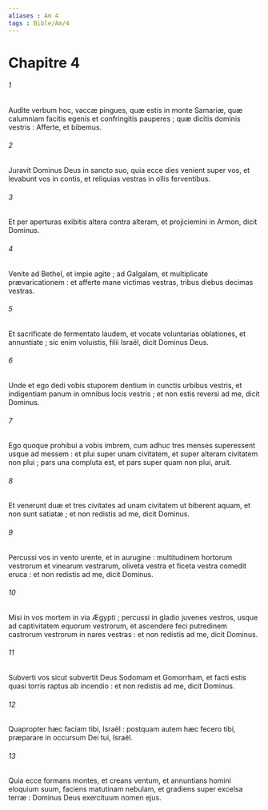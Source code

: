 ```yaml
---
aliases : Am 4
tags : Bible/Am/4
---
```


# Chapitre 4

###### 1
Audite verbum hoc, vaccæ pingues, quæ estis in monte Samariæ, quæ calumniam facitis egenis et confringitis pauperes ; quæ dicitis dominis vestris : Afferte, et bibemus.
###### 2
Juravit Dominus Deus in sancto suo, quia ecce dies venient super vos, et levabunt vos in contis, et reliquias vestras in ollis ferventibus.
###### 3
Et per aperturas exibitis altera contra alteram, et projiciemini in Armon, dicit Dominus.
###### 4
Venite ad Bethel, et impie agite ; ad Galgalam, et multiplicate prævaricationem : et afferte mane victimas vestras, tribus diebus decimas vestras.
###### 5
Et sacrificate de fermentato laudem, et vocate voluntarias oblationes, et annuntiate ; sic enim voluistis, filii Israël, dicit Dominus Deus.
###### 6
Unde et ego dedi vobis stuporem dentium in cunctis urbibus vestris, et indigentiam panum in omnibus locis vestris ; et non estis reversi ad me, dicit Dominus.
###### 7
Ego quoque prohibui a vobis imbrem, cum adhuc tres menses superessent usque ad messem : et plui super unam civitatem, et super alteram civitatem non plui ; pars una compluta est, et pars super quam non plui, aruit.
###### 8
Et venerunt duæ et tres civitates ad unam civitatem ut biberent aquam, et non sunt satiatæ ; et non redistis ad me, dicit Dominus.
###### 9
Percussi vos in vento urente, et in aurugine : multitudinem hortorum vestrorum et vinearum vestrarum, oliveta vestra et ficeta vestra comedit eruca : et non redistis ad me, dicit Dominus.
###### 10
Misi in vos mortem in via Ægypti ; percussi in gladio juvenes vestros, usque ad captivitatem equorum vestrorum, et ascendere feci putredinem castrorum vestrorum in nares vestras : et non redistis ad me, dicit Dominus.
###### 11
Subverti vos sicut subvertit Deus Sodomam et Gomorrham, et facti estis quasi torris raptus ab incendio : et non redistis ad me, dicit Dominus.
###### 12
Quapropter hæc faciam tibi, Israël : postquam autem hæc fecero tibi, præparare in occursum Dei tui, Israël.
###### 13
Quia ecce formans montes, et creans ventum, et annuntians homini eloquium suum, faciens matutinam nebulam, et gradiens super excelsa terræ : Dominus Deus exercituum nomen ejus.
